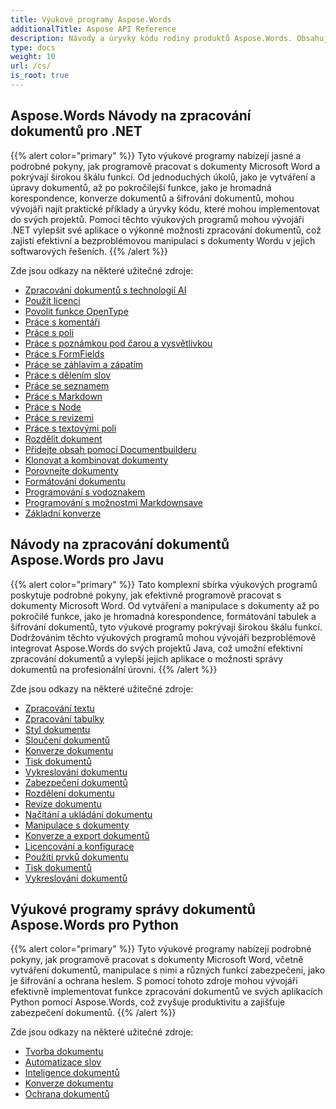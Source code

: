 ```yaml
---
title: Výukové programy Aspose.Words
additionalTitle: Aspose API Reference
description: Návody a úryvky kódu rodiny produktů Aspose.Words. Obsahuje základní a pokročilé tutoriály použití Aspose.Words.
type: docs
weight: 10
url: /cs/
is_root: true
---
```


## Aspose.Words Návody na zpracování dokumentů pro .NET
{{% alert color="primary" %}}
Tyto výukové programy nabízejí jasné a podrobné pokyny, jak programově pracovat s dokumenty Microsoft Word a pokrývají širokou škálu funkcí. Od jednoduchých úkolů, jako je vytváření a úpravy dokumentů, až po pokročilejší funkce, jako je hromadná korespondence, konverze dokumentů a šifrování dokumentů, mohou vývojáři najít praktické příklady a úryvky kódu, které mohou implementovat do svých projektů. Pomocí těchto výukových programů mohou vývojáři .NET vylepšit své aplikace o výkonné možnosti zpracování dokumentů, což zajistí efektivní a bezproblémovou manipulaci s dokumenty Wordu v jejich softwarových řešeních. 
{{% /alert %}}

Zde jsou odkazy na některé užitečné zdroje:
- [Zpracování dokumentů s technologií AI](./net/ai-powered-document-processing/)
- [Použít licenci](./net/apply-license/)   
- [Povolit funkce OpenType](./net/enable-opentype-features/)   
- [Práce s komentáři](./net/working-with-comments/)   
- [Práce s poli](./net/working-with-fields/)   
- [Práce s poznámkou pod čarou a vysvětlivkou](./net/working-with-footnote-and-endnote/)   
- [Práce s FormFields](./net/working-with-formfields/)   
- [Práce se záhlavím a zápatím](./net/working-with-headers-and-footers/)   
- [Práce s dělením slov](./net/working-with-hyphenation/)   
- [Práce se seznamem](./net/working-with-list/)   
- [Práce s Markdown](./net/working-with-markdown/)   
- [Práce s Node](./net/working-with-node/)   
- [Práce s revizemi](./net/working-with-revisions/)   
- [Práce s textovými poli](./net/working-with-textboxes/)   
- [Rozdělit dokument](./net/split-document/)   
- [Přidejte obsah pomocí Documentbuilderu](./net/add-content-using-documentbuilder/)
- [Klonovat a kombinovat dokumenty](./net/clone-and-combine-documents/) 
- [Porovnejte dokumenty](./net/compare-documents/) 
- [Formátování dokumentu](./net/document-formatting/)      
- [Programování s vodoznakem](./net/programming-with-watermark/)    
- [Programování s možnostmi Markdownsave](./net/programming-with-markdownsaveoptions/)   
- [Základní konverze](./net/basic-conversions/)   

## Návody na zpracování dokumentů Aspose.Words pro Javu
{{% alert color="primary" %}}
Tato komplexní sbírka výukových programů poskytuje podrobné pokyny, jak efektivně programově pracovat s dokumenty Microsoft Word. Od vytváření a manipulace s dokumenty až po pokročilé funkce, jako je hromadná korespondence, formátování tabulek a šifrování dokumentů, tyto výukové programy pokrývají širokou škálu funkcí. Dodržováním těchto výukových programů mohou vývojáři bezproblémově integrovat Aspose.Words do svých projektů Java, což umožní efektivní zpracování dokumentů a vylepší jejich aplikace o možnosti správy dokumentů na profesionální úrovni. 
{{% /alert %}}

Zde jsou odkazy na některé užitečné zdroje:
- [Zpracování textu](./java/word-processing/)  
- [Zpracování tabulky](./java/table-processing/)
- [Styl dokumentu](./java/document-styling/)
- [Sloučení dokumentů](./java/document-merging/)
- [Konverze dokumentu](./java/document-converting/)
- [Tisk dokumentů](./java/document-printing/)
- [Vykreslování dokumentu](./java/document-rendering/)
- [Zabezpečení dokumentů](./java/document-security/)
- [Rozdělení dokumentu](./java/document-splitting/)
- [Revize dokumentu](./java/document-revision/)
- [Načítání a ukládání dokumentu](./java/document-loading-and-saving/)
- [Manipulace s dokumenty](./java/document-manipulation/)
- [Konverze a export dokumentů](./java/document-conversion-and-export/)
- [Licencování a konfigurace](./java/licensing-and-configuration/)
- [Použití prvků dokumentu](./java/using-document-elements/)
- [Tisk dokumentů](./java/printing-documents/)
- [Vykreslování dokumentů](./java/rendering-documents/)

## Výukové programy správy dokumentů Aspose.Words pro Python
{{% alert color="primary" %}}
Tyto výukové programy nabízejí podrobné pokyny, jak programově pracovat s dokumenty Microsoft Word, včetně vytváření dokumentů, manipulace s nimi a různých funkcí zabezpečení, jako je šifrování a ochrana heslem. S pomocí tohoto zdroje mohou vývojáři efektivně implementovat funkce zpracování dokumentů ve svých aplikacích Python pomocí Aspose.Words, což zvyšuje produktivitu a zajišťuje zabezpečení dokumentů. 
{{% /alert %}}

Zde jsou odkazy na některé užitečné zdroje:
- [Tvorba dokumentu](./python-net/document-creation/)  
- [Automatizace slov](./python-net/word-automation/)
- [Inteligence dokumentů](./python-net/document-intelligence/)
- [Konverze dokumentu](./python-net/document-conversion/)
- [Ochrana dokumentů](./python-net/document-protection/)